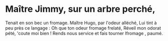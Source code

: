 # Maître Jimmy, sur un arbre perché,
Tenait en son bec un fromage.
Maître Hugo, par l'odeur alléché,
Lui tint à peu près ce langage :
Oh que ton odeur fromage frelaté,
Réveil mon odorat pété,
'coute moi bien ! Rends nous service et fais tourner lfromage , paumé.
